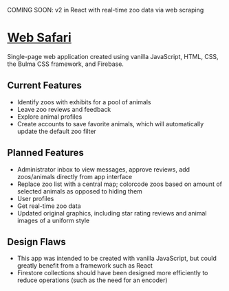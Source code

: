 COMING SOON: v2 in React with real-time zoo data via web scraping

# <a href="https://web-safari.web.app/">Web Safari</a>

Single-page web application created using vanilla JavaScript, HTML, CSS, the Bulma CSS framework, and Firebase.
 
## Current Features
 * Identify zoos with exhibits for a pool of animals
 * Leave zoo reviews and feedback
 * Explore animal profiles
 * Create accounts to save favorite animals, which will automatically update the default zoo filter
 
## Planned Features
 * Administrator inbox to view messages, approve reviews, add zoos/animals directly from app interface
 * Replace zoo list with a central map; colorcode zoos based on amount of selected animals as opposed to hiding them
 * User profiles
 * Get real-time zoo data
 * Updated original graphics, including star rating reviews and animal images of a uniform style

## Design Flaws
 * This app was intended to be created with vanilla JavaScript, but could greatly benefit from a framework such as React
 * Firestore collections should have been designed more efficiently to reduce operations (such as the need for an encoder)
